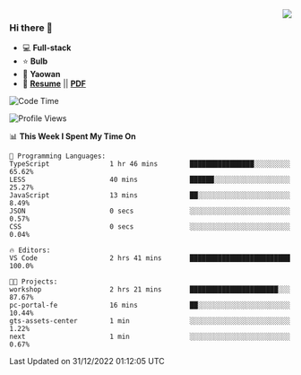 <img align="right" src="https://github-readme-stats.vercel.app/api?username=LolipopJ&show_icons=true&count_private=true&hide_title=true&include_all_commits=true&theme=vue">

### Hi there 👋

- :computer: **Full-stack**
- :star: **Bulb**
- :pill: **Yaowan**
- :milky_way: [**Resume**](https://lolipopj.github.io/resume/) || [**PDF**](https://cdn.jsdelivr.net/gh/lolipopj/resume/export/resume-en.pdf)

<!--START_SECTION:waka-->
![Code Time](http://img.shields.io/badge/Code%20Time-812%20hrs%2040%20mins-blue)

![Profile Views](http://img.shields.io/badge/Profile%20Views-4-blue)

📊 **This Week I Spent My Time On** 

```text
💬 Programming Languages: 
TypeScript               1 hr 46 mins        ████████████████░░░░░░░░░   65.62% 
LESS                     40 mins             ██████░░░░░░░░░░░░░░░░░░░   25.27% 
JavaScript               13 mins             ██░░░░░░░░░░░░░░░░░░░░░░░   8.49% 
JSON                     0 secs              ░░░░░░░░░░░░░░░░░░░░░░░░░   0.57% 
CSS                      0 secs              ░░░░░░░░░░░░░░░░░░░░░░░░░   0.04%

🔥 Editors: 
VS Code                  2 hrs 41 mins       █████████████████████████   100.0%

🐱‍💻 Projects: 
workshop                 2 hrs 21 mins       ██████████████████████░░░   87.67% 
pc-portal-fe             16 mins             ██░░░░░░░░░░░░░░░░░░░░░░░   10.44% 
gts-assets-center        1 min               ░░░░░░░░░░░░░░░░░░░░░░░░░   1.22% 
next                     1 min               ░░░░░░░░░░░░░░░░░░░░░░░░░   0.67%

```


 Last Updated on 31/12/2022 01:12:05 UTC
<!--END_SECTION:waka-->
